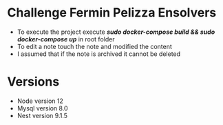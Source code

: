 # Challenge Fermin Pelizza Ensolvers
- To execute the project execute ***sudo docker-compose build && sudo docker-compose up*** in root folder
- To edit a note touch the note and modified the content
- I assumed that if the note is archived it cannot be deleted

# Versions
- Node version 12
- Mysql version 8.0
- Nest version 9.1.5
